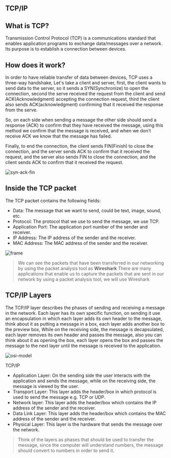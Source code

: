 ## TCP/IP

## What is TCP?
Transmission Control Protocol (TCP) is a communications standard that enables application programs to exchange data/messages
over a network. Its purpose is to establish a connection between devices.

## How does it work? 
In order to have reliable transfer of data between devices, TCP uses a three-way handshake, Let's take a client and server, first, the client wants to send data to the server, so it sends a SYN(Synchronize) to open the connection, second the serve received the request from the client and send ACK(Acknowledgment) accepting the connection request, third the client also sends ACK(acknowledgment) confirming that it received the response from the serve.

So, on each side when sending a message the other side should send a response (ACK) to confirm that they have received the message, using this method we confirm that the message is received, and when we don't receive ACK we know that the message has failed.

Finally, to end the connection, the client sends FIN(Finish) to close the connection, and the server sends ACK to confirm that it received the request, and the server also sends FIN to close the connection, and the client sends ACK to confirm that it received the request.

![syn-ack-fin](https://github.com/user-attachments/assets/40c3a072-ec9a-48ed-8bf8-498e6f0f9106)

## Inside the TCP packet
The TCP packet contains the following fields:
- Data: The message that we want to send, could be text, image, sound, etc.
- Protocol: The protocol that we use to send the message, we use TCP.
- Application Port: The application port number of the sender and receiver.
- IP Address: The IP address of the sender and the receiver. 
- MAC Address: The MAC address of the sender and the receiver.

![frame](https://github.com/user-attachments/assets/06884152-f42d-4032-9ffb-c07346b18dbe)

> We can see the packets that have been transferred in our networking by using the packet analysis tool as **Wireshark**
> There are many applications that enable us to capture the packets that are sent in our network by using a packet analysis tool, we will use Wireshark 

## TCP/IP Layers 
The TCP/IP layer describes the phases of sending and receiving a message in the network.
Each layer has its own specific function, on sending it use an encapsulation in which each layer adds its own header to the message, think about it as putting a message in a box, each layer adds another box to the preview box, 
While on the receiving side, the message is decapsulated, each layer removes its own header and passes the message, also you can think about it as opening the box, each layer opens the box and passes the message to the next layer until the message is received to the application. 

![osi-model](https://github.com/user-attachments/assets/9b5abf87-a6b2-4bf5-bbe8-3ba3ac2fb072)

TCP/IP
-   Application Layer: On the sending side the user interacts with the application and sends the message, while on the receiving side, the message is viewed by the user.
-   Transport Layer: This layer adds the header/box in which protocol is used to send the message e.g. TCP or UDP. 
-   Network layer: This layer adds the header/box which contains the IP address of the sender and the receiver. 
-   Data Link Layer: This layer adds the header/box which contains the MAC address of the sender and the receiver.
-   Physical Layer: This layer is the hardware that sends the message over the network.


> Think of the layers as phases that should be used to transfer the message, since the computer will understand numbers, the message should convert to numbers in order to send it. 
